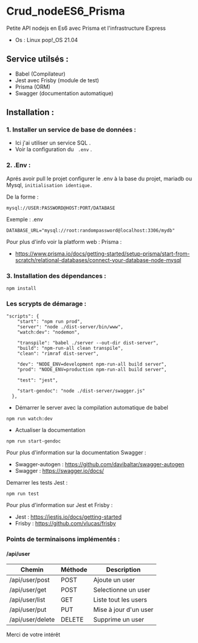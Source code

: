 # Crud_nodeES6_Prisma
Petite API nodejs en Es6 avec Prisma et l'infrastructure Express

- Os :
Linux pop!_OS 21.04 

## Service utilsés :
- Babel (Compilateur)
- Jest avec Frisby (module de test)
- Prisma (ORM)
- Swagger (documentation automatique)

## Installation :
### 1. Installer un service de base de données :
- Ici j'ai utiliser un service SQL .
- Voir la configuration du ` .env` .

### 2. .Env :
Aprés avoir pull le projet configurer le .env à la base du projet,
mariadb ou Mysql, `initialisation identique.`

De la forme :
````
mysql://USER:PASSWORD@HOST:PORT/DATABASE
````
Exemple :
.env
````
DATABASE_URL="mysql://root:randompassword@localhost:3306/mydb"
````

Pour plus d'info voir la platform web :
Prisma :
- https://www.prisma.io/docs/getting-started/setup-prisma/start-from-scratch/relational-databases/connect-your-database-node-mysql

### 3. Installation des dépendances :
````
npm install
````

### Les scrypts de démarage :
````
"scripts": {
    "start": "npm run prod",
    "server": "node ./dist-server/bin/www",
    "watch:dev": "nodemon",
    
    "transpile": "babel ./server --out-dir dist-server",
    "build": "npm-run-all clean transpile",
    "clean": "rimraf dist-server",

    "dev": "NODE_ENV=development npm-run-all build server",
    "prod": "NODE_ENV=production npm-run-all build server",

    "test": "jest",
  
    "start-gendoc": "node ./dist-server/swagger.js"
  },
 ````
- Démarrer le server avec la compilation automatique de babel
````
npm run watch:dev
````
- Actualiser la documentation 
````
npm run start-gendoc
````
Pour plus d'information sur la documentation Swagger :
- Swagger-autogen : https://github.com/davibaltar/swagger-autogen
- Swagger : https://swagger.io/docs/

Demarrer les tests Jest :
````
npm run test
````
Pour plus d'information sur Jest et Frisby :
- Jest : https://jestjs.io/docs/getting-started
- Frisby : https://github.com/vlucas/frisby

### Points de terminaisons implémentés :

#### /api/user
Chemin | Méthode | Description
---|---|---
/api/user/post | POST | Ajoute un user
/api/user/get | POST | Selectionne un user
/api/user/list | GET | Liste tout les users
/api/user/put | PUT | Mise à jour d'un user
/api/user/delete | DELETE | Supprime un user

Merci de votre intérêt



